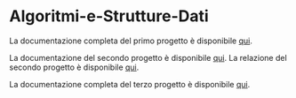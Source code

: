 # Algoritmi-e-Strutture-Dati

La documentazione completa del primo progetto è disponibile [qui](miniproject1/miniprogetto1.pdf).

La documentazione del secondo progetto è disponibile [qui](miniproject2/miniprogetto2.pdf).
La relazione del secondo progetto è disponibile [qui](miniproject2/Relazione.docx).

La documentazione completa del terzo progetto è disponibile [qui](miniproject3/miniprogetto3.pdf).